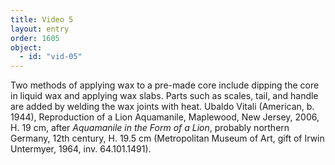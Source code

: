 ```yaml
---
title: Video 5
layout: entry
order: 1605
object:
  - id: "vid-05"
---
```


Two methods of applying wax to a pre-made core include dipping the core in liquid wax and applying wax slabs. Parts such as scales, tail, and handle are added by welding the wax joints with heat. Ubaldo Vitali (American, b. 1944), Reproduction of a Lion Aquamanile, Maplewood, New Jersey, 2006, H. 19 cm, after *Aquamanile in the Form of a Lion*, probably northern Germany, 12th century, H. 19.5 cm (Metropolitan Museum of Art, gift of Irwin Untermyer, 1964, inv. 64.101.1491).
